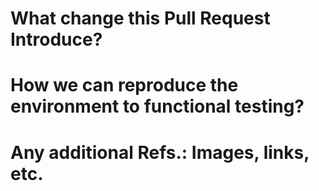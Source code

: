 # What change this Pull Request Introduce?

# How we can reproduce the environment to functional testing?

# Any additional Refs.: Images, links, etc.
